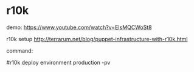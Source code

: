 # r10k

demo:
 https://www.youtube.com/watch?v=EIsMQCWoSt8
 
r10k setup
http://terrarum.net/blog/puppet-infrastructure-with-r10k.html





command:

   #r10k deploy environment production -pv
